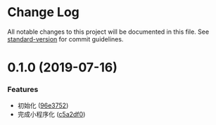 # Change Log

All notable changes to this project will be documented in this file. See [standard-version](https://github.com/conventional-changelog/standard-version) for commit guidelines.

<a name="0.1.0"></a>
# 0.1.0 (2019-07-16)


### Features

* 初始化 ([96e3752](https:///github.com/fjc0k/sentry-wechat-miniprogram/commits/96e3752))
* 完成小程序化 ([c5a2df0](https:///github.com/fjc0k/sentry-wechat-miniprogram/commits/c5a2df0))
